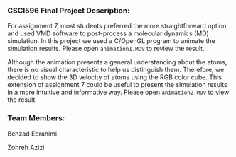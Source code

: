 ### CSCI596 Final Project Description:

For assignment 7, most students preferred the more straightforward option and used VMD software to post-process a molecular dynamics (MD) simulation. In this project we used a C/OpenGL program to animate the simulation results. Please open `animation1.MOV` to review the result.

Although the animation presents a general understanding about the atoms, there is no visual characteristic to help us distinguish them. Therefore, we decided to show the 3D velocity of atoms using the RGB color cube. This extension of assignment 7 could be useful to present the simulation results in a more intuitive and informative way. Please open `animation2.MOV` to view the result.

### Team Members:
Behzad Ebrahimi

Zohreh Azizi
